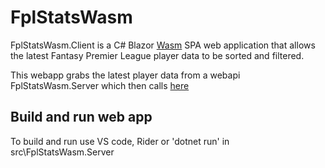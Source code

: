 # FplStatsWasm

FplStatsWasm.Client is a C# Blazor [Wasm](https://blazor-university.com/overview/blazor-hosting-models/) SPA web application that allows the latest Fantasy Premier League player data to be sorted and filtered.

This webapp grabs the latest player data from a webapi FplStatsWasm.Server which then calls [here]("https://fantasy.premierleague.com/api/bootstrap-static/")

## Build and run web app

To build and run use VS code, Rider or 'dotnet run' in src\FplStatsWasm.Server
